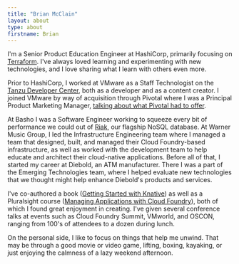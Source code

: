 ```yaml
---
title: "Brian McClain"
layout: about
type: about
firstname: Brian
---
```


I'm a Senior Product Education Engineer at HashiCorp, primarily focusing on [Terraform](https://www.terraform.io/). I've always loved learning and experimenting with new technologies, and I love sharing what I learn with others even more.

Prior to HashiCorp, I worked at VMware as a Staff Technologist on the [Tanzu Developer Center](https://tanzu.vmware.com/developer/), both as a developer and as a content creator. I joined VMware by way of acquisition through Pivotal where I was a Principal Product Marketing Manager, [talking about what Pivotal had to offer](https://tanzu.vmware.com/content/authors/brian-mcclain). 

At Basho I was a Software Engineer working to squeeze every bit of performance we could out of [Riak](https://riak.com/), our flagship NoSQL database. At Warner Music Group, I led the Infrastructure Engineering team where I managed a team that designed, built, and managed their Cloud Foundry-based infrastructure, as well as worked with the development team to help educate and architect their cloud-native applications. Before all of that, I started my career at Diebold, an ATM manufacturer. There I was a part of the Emerging Technologies team, where I helped evaluate new technologies that we thought might help enhance Diebold's products and services.

I've co-authored a book ([Getting Started with Knative](https://www.oreilly.com/library/view/getting-started-with/9781492047025/)) as well as a Pluralsight course ([Managing Applications with Cloud Foundry](https://www.pluralsight.com/authors/brian-mcclain)), both of which I found great enjoyment in creating. I've given several conference talks at events such as Cloud Foundry Summit, VMworld, and OSCON, ranging from 100's of attendees to a dozen during lunch.

On the personal side, I like to focus on things that help me unwind. That may be through a good movie or video game, lifting, boxing, kayaking, or just enjoying the calmness of a lazy weekend afternoon.
